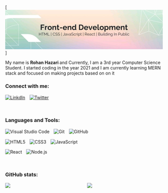 [<img src="banner.jpeg">]
<br/>



My name is <b> Rohan Hazari </b> and Currently, I am a 3rd year Computer Science Student. I started coding in the year 2021 and I am currently learning MERN stack and focused on making projects based on on it



### Connect with me:
 [<img align="center" alt="LinkdIn" width="22px" src="https://cdn.jsdelivr.net/gh/devicons/devicon/icons/linkedin/linkedin-original.svg"  style="padding-right:10px;"/>](https://www.linkedin.com/in/rohan-hazari-1a1199216/) [<img align="center" alt="Twitter" width="22px" src="https://cdn.jsdelivr.net/gh/devicons/devicon/icons/twitter/twitter-original.svg"  style="padding-right:10px;"/>](https://twitter.com/rohanhzri) 


<br>



### Languages and Tools:

 <img align="center" alt="Visual Studio Code" width="26px" src="https://cdn.jsdelivr.net/gh/devicons/devicon/icons/vscode/vscode-original.svg" style="padding-right:10px;" />  <img align="center" alt="Git" width="26px" src="https://cdn.jsdelivr.net/gh/devicons/devicon/icons/git/git-original.svg" style="padding-right:10px" />  <img align="center" alt="GitHub" width="26px" src="https://cdn.jsdelivr.net/gh/devicons/devicon/icons/github/github-original.svg" style="padding-right:10px" /> 

<img align="center" alt="HTML5" width="26px" src="https://cdn.jsdelivr.net/gh/devicons/devicon/icons/html5/html5-original.svg" style="padding-right:10px;" />  <img align="center" alt="CSS3" width="26px" src="https://cdn.jsdelivr.net/gh/devicons/devicon/icons/css3/css3-original.svg" style="padding-right:10px;" />  <img align="center" alt="JavaScript" width="26px" src="https://cdn.jsdelivr.net/gh/devicons/devicon/icons/javascript/javascript-original.svg" style="padding-right:10px;" /> 


<img align="center" alt="React" width="26px" src="https://cdn.jsdelivr.net/gh/devicons/devicon/icons/react/react-original.svg" style="padding-right:10px;" /> <img align="center" alt="Node.js" width="26px" src="https://cdn.jsdelivr.net/gh/devicons/devicon/icons/nodejs/nodejs-original.svg" style="padding-right:10px;" />  



<br />


### GitHub stats:
<img  src="https://github-readme-stats.vercel.app/api?username=Rohan-Hazari&show_icons=true&theme=react" width="48%" align="right" >
<img  src="![Rohan's GitHub stats](https://github-readme-stats.vercel.app/api?username=Rohan-Hazari&show_icons=true&theme=radical)" width="48%" >




